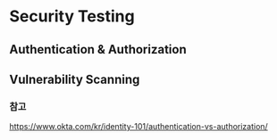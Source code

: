 # Security Testing
## Authentication & Authorization


## Vulnerability Scanning


### 참고
https://www.okta.com/kr/identity-101/authentication-vs-authorization/      


